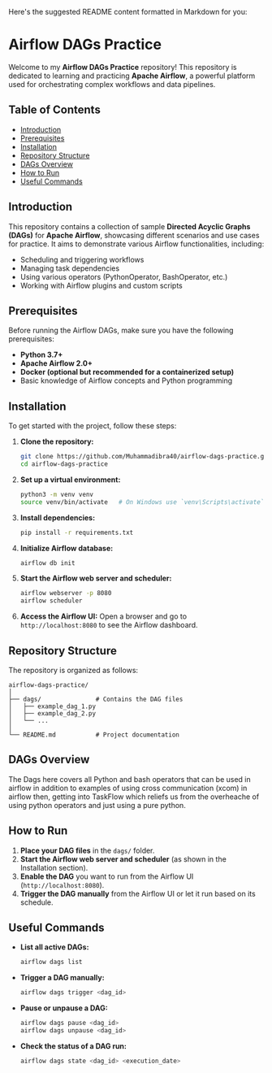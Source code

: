 Here's the suggested README content formatted in Markdown for you:

# Airflow DAGs Practice

Welcome to my **Airflow DAGs Practice** repository! This repository is dedicated to learning and practicing **Apache Airflow**, a powerful platform used for orchestrating complex workflows and data pipelines.

## Table of Contents

- [Introduction](#introduction)
- [Prerequisites](#prerequisites)
- [Installation](#installation)
- [Repository Structure](#repository-structure)
- [DAGs Overview](#dags-overview)
- [How to Run](#how-to-run)
- [Useful Commands](#useful-commands)

## Introduction

This repository contains a collection of sample **Directed Acyclic Graphs (DAGs)** for **Apache Airflow**, showcasing different scenarios and use cases for practice. It aims to demonstrate various Airflow functionalities, including:

- Scheduling and triggering workflows
- Managing task dependencies
- Using various operators (PythonOperator, BashOperator, etc.)
- Working with Airflow plugins and custom scripts

## Prerequisites

Before running the Airflow DAGs, make sure you have the following prerequisites:

- **Python 3.7+**
- **Apache Airflow 2.0+**
- **Docker (optional but recommended for a containerized setup)**
- Basic knowledge of Airflow concepts and Python programming

## Installation

To get started with the project, follow these steps:

1. **Clone the repository:**
   ```bash
   git clone https://github.com/Muhammadibra40/airflow-dags-practice.git
   cd airflow-dags-practice
   ```

2. **Set up a virtual environment:**
   ```bash
   python3 -m venv venv
   source venv/bin/activate   # On Windows use `venv\Scripts\activate`
   ```

3. **Install dependencies:**
   ```bash
   pip install -r requirements.txt
   ```

4. **Initialize Airflow database:**
   ```bash
   airflow db init
   ```

5. **Start the Airflow web server and scheduler:**
   ```bash
   airflow webserver -p 8080
   airflow scheduler
   ```

6. **Access the Airflow UI:**
   Open a browser and go to `http://localhost:8080` to see the Airflow dashboard.

## Repository Structure

The repository is organized as follows:

```
airflow-dags-practice/
│
├── dags/               # Contains the DAG files
│   ├── example_dag_1.py
│   ├── example_dag_2.py
│   └── ...
│
└── README.md           # Project documentation
```

## DAGs Overview

The Dags here covers all Python and bash operators that can be used in airflow in addition to examples of using cross communication (xcom) in airflow then, getting into TaskFlow which reliefs us from the overheache of using python operators and just using a pure python.

## How to Run

1. **Place your DAG files** in the `dags/` folder.
2. **Start the Airflow web server and scheduler** (as shown in the Installation section).
3. **Enable the DAG** you want to run from the Airflow UI (`http://localhost:8080`).
4. **Trigger the DAG manually** from the Airflow UI or let it run based on its schedule.

## Useful Commands

- **List all active DAGs:**
  ```bash
  airflow dags list
  ```

- **Trigger a DAG manually:**
  ```bash
  airflow dags trigger <dag_id>
  ```

- **Pause or unpause a DAG:**
  ```bash
  airflow dags pause <dag_id>
  airflow dags unpause <dag_id>
  ```

- **Check the status of a DAG run:**
  ```bash
  airflow dags state <dag_id> <execution_date>
  ```
  
